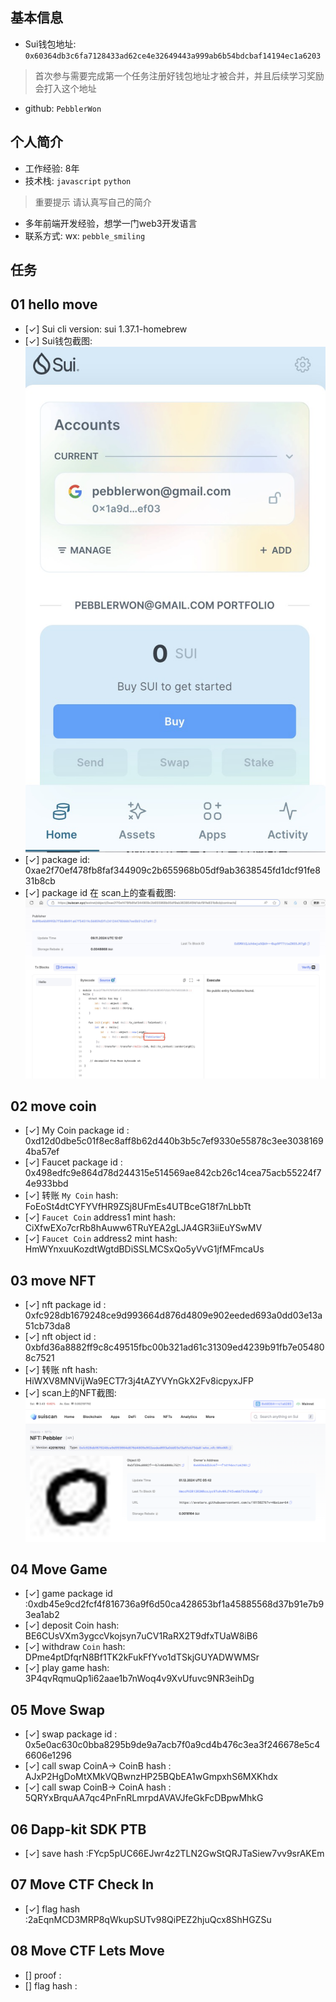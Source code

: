 ## 基本信息
- Sui钱包地址: `0x60364db3c6fa7128433ad62ce4e32649443a999ab6b54bdcbaf14194ec1a6203`
> 首次参与需要完成第一个任务注册好钱包地址才被合并，并且后续学习奖励会打入这个地址
- github: `PebblerWon`

## 个人简介
- 工作经验: 8年
- 技术栈: `javascript` `python`
> 重要提示 请认真写自己的简介
- 多年前端开发经验，想学一门web3开发语言
- 联系方式: wx: `pebble_smiling` 

## 任务

##   01 hello move  
- [✓] Sui cli version: sui 1.37.1-homebrew
- [✓] Sui钱包截图: ![Sui钱包截图](./images/qb.jpg)
- [✓] package id: 0xae2f70ef478fb8faf344909c2b655968b05df9ab3638545fd1dcf91fe831b8cb
- [✓] package id 在 scan上的查看截图:![Scan截图](./images/a.jpg)

##   02 move coin
- [✓] My Coin package id : 0xd12d0dbe5c01f8ec8aff8b62d440b3b5c7ef9330e55878c3ee30381694ba57ef 
- [✓] Faucet package id : 0x498edfc9e864d78d244315e514569ae842cb26c14cea75acb55224f74e933bbd
- [✓] 转账 `My Coin` hash: FoEoSt4dtCYFYVfHR9ZSj8UFmEs4UTBceG18f7nLbbTt
- [✓] `Faucet Coin` address1 mint hash: CiXfwEXo7crRb8hAuww6TRuYEA2gLJA4GR3iiEuYSwMV
- [✓] `Faucet Coin` address2 mint hash: HmWYnxuuKozdtWgtdBDiSSLMCSxQo5yVvG1jfMFmcaUs

##   03 move NFT
- [✓] nft package id : 0xfc928db1679248ce9d993664d876d4809e902eeded693a0dd03e13a51cb73da8
- [✓] nft object id : 0xbfd36a8882ff9c8c49515fbc00b321ad61c31309ed4239b91fb7e054808c7521
- [✓] 转账 nft  hash: HiWXV8MNVijWa9ECT7r3j4tAZYVYnGkX2Fv8icpyxJFP
- [✓] scan上的NFT截图:![Scan截图](./images/task3.png)

##   04 Move Game
- [✓] game package id :0xdb45e9cd2fcf4f816736a9f6d50ca428653bf1a45885568d37b91e7b93ea1ab2
- [✓] deposit Coin hash: BE6CUsVXm3ygccVkojsyn7uCV1RaRX2T9dfxTUaW8iB6
- [✓] withdraw `Coin` hash: DPme4ptDfqrN8Bf1TK2kFukFfYvo1dTSkjGUYADWWMSr
- [✓] play game hash: 3P4qvRqmuQp1i62aae1b7nWoq4v9XvUfuvc9NR3eihDg

##   05 Move Swap
- [✓] swap package id : 0x5e0ac630c0bba8295b9de9a7acb7f0a9cd4b476c3ea3f246678e5c46606e1296
- [✓] call swap CoinA-> CoinB  hash : AJxP2HgDoMtXMkVQBwnzHP25BQbEA1wGmpxhS6MXKhdx
- [✓] call swap CoinB-> CoinA  hash : 5QRYxBrquAA7qc4PnFnRLmrpdAVAVJfeGkFcDBpwMhkG

##   06 Dapp-kit SDK PTB
- [✓] save hash :FYcp5pUC66EJwr4z2TLN2GwStQRJTaSiew7vv9srAKEm

##   07 Move CTF Check In
- [✓] flag hash :2aEqnMCD3MRP8qWkupSUTv98QiPEZ2hjuQcx8ShHGZSu

##   08 Move CTF Lets Move
- [] proof : 
- [] flag hash :
